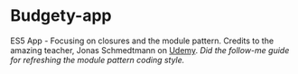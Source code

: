 # Budgety-app
ES5 App - Focusing on closures and the module pattern.
Credits to the amazing teacher, Jonas Schmedtmann on [Udemy](https://www.udemy.com/the-complete-javascript-course/).
*Did the follow-me guide for refreshing the module pattern coding style.*
